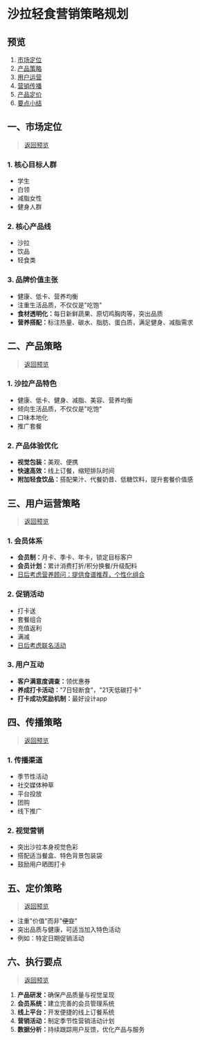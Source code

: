 # 沙拉轻食营销策略规划

## 预览
1. [市场定位](#一市场定位)
2. [产品策略](#二产品策略)
3. [用户运营](#三用户运营策略)
4. [营销传播](#四传播策略)
5. [产品定价](#五定价策略)
6. [要点小结](#六执行要点)

## 一、市场定位
> [返回预览](#预览)

### 1. 核心目标人群
- 学生
- 白领
- 减脂女性
- 健身人群

### 2. 核心产品线
- 沙拉
- 饮品
- 轻食类

### 3. 品牌价值主张
- 健康、低卡、营养均衡
- 注重生活品质，不仅仅是"吃饱"
- <b>食材透明化：</b>每日新鲜蔬果、原切鸡胸肉等，突出品质
- <b>营养搭配：</b>标注热量、碳水、脂肪、蛋白质，满足健身、减脂需求

## 二、产品策略
> [返回预览](#预览)

### 1. 沙拉产品特色
- 健康、低卡、健身、减脂、美容、营养均衡
- 倾向生活品质，不仅仅是"吃饱"
- 口味本地化
- 推广套餐

### 2. 产品体验优化
- <b>视觉包装：</b>美观、便携
- <b>快速高效：</b>线上订餐，缩短排队时间
- <b>附加轻食饮品：</b>搭配果汁、代餐奶昔、低糖饮料，提升套餐价值感

## 三、用户运营策略
> [返回预览](#预览)

### 1. 会员体系
- <b>会员制：</b>月卡、季卡、年卡，锁定目标客户
- <b>会员计划：</b>累计消费打折/积分换餐/升级配料
- <ins>日后考虑营养顾问：提供食谱推荐，个性化组合</ins>

### 2. 促销活动
- 打卡送
- 套餐组合
- 充值返利
- 满减
- <ins>日后考虑联名活动</ins>

### 3. 用户互动
- <b>客户满意度调查：</b>领优惠券
- <b>养成打卡活动：</b>"7日轻断食"，"21天低碳打卡"
- <b>打卡成功奖励机制：</b>最好设计app

## 四、传播策略
> [返回预览](#预览)

### 1. 传播渠道
- 季节性活动
- 社交媒体种草
- 平台投放
- 团购
- 线下推广

### 2. 视觉营销
- 突出沙拉本身视觉色彩
- 搭配适当餐盒、特色背景包装袋
- 鼓励用户晒图打卡

## 五、定价策略
> [返回预览](#预览)

- 注重"价值"而非"~~便宜~~"
- 突出品质与健康，可适当加入特色活动
- 例如：特定日期促销活动

## 六、执行要点
> [返回预览](#预览)

1. <b>产品研发：</b>确保产品质量与视觉呈现
2. <b>会员系统：</b>建立完善的会员管理系统
3. <b>线上平台：</b>开发便捷的线上订餐系统
4. <b>营销活动：</b>制定季节性营销活动计划
5. <b>数据分析：</b>持续跟踪用户反馈，优化产品与服务